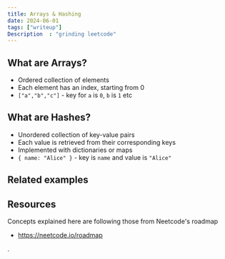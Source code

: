 ```yaml
---
title: Arrays & Hashing
date: 2024-06-01
tags: ["writeup"]
Description  : "grinding leetcode"
---
```


## What are Arrays?
- Ordered collection of elements
- Each element has an index, starting from 0
- `["a","b","c"]` - key for `a` is `0`, `b` is `1` etc

## What are Hashes?
- Unordered collection of key-value pairs
- Each value is retrieved from their corresponding keys
- Implemented with dictionaries or maps
- `{ name: "Alice" }` - key is `name` and value is `"Alice"`

## Related examples

## Resources
Concepts explained here are following those from Neetcode's roadmap
- https://neetcode.io/roadmap

.